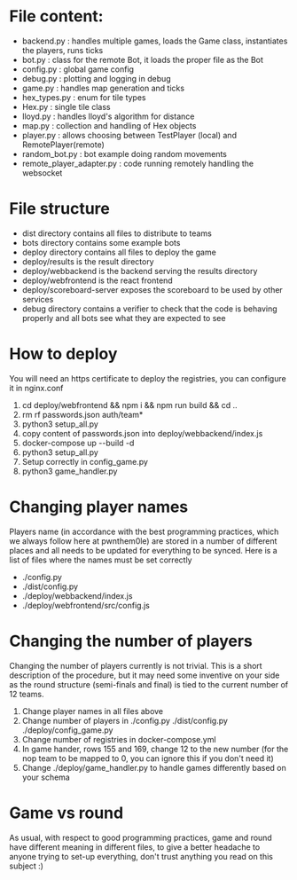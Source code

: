 # File content:

 - backend.py : handles multiple games, loads the Game class, instantiates the players, runs ticks
 - bot.py : class for the remote Bot, it loads the proper file as the Bot
 - config.py : global game config
 - debug.py : plotting and logging in debug
 - game.py : handles map generation and ticks
 - hex_types.py : enum for tile types
 - Hex.py : single tile class
 - lloyd.py : handles lloyd's algorithm for distance
 - map.py : collection and handling of Hex objects
 - player.py : allows choosing between TestPlayer (local) and RemotePlayer(remote)
 - random_bot.py : bot example doing random movements
 - remote_player_adapter.py : code running remotely handling the websocket

# File structure

 - dist directory contains all files to distribute to teams
 - bots directory contains some example bots
 - deploy directory contains all files to deploy the game
 - deploy/results is the result directory
 - deploy/webbackend is the backend serving the results directory
 - deploy/webfrontend is the react frontend
 - deploy/scoreboard-server exposes the scoreboard to be used by other services
 - debug directory contains a verifier to check that the code is behaving properly and all bots see what they are expected to see

# How to deploy

You will need an https certificate to deploy the registries, you can configure it in nginx.conf
 
   1. cd deploy/webfrontend && npm i && npm run build && cd .. 
   2. rm rf passwords.json auth/team*
   3. python3 setup_all.py
   4. copy content of passwords.json into deploy/webbackend/index.js
   5. docker-compose up --build -d
   6. python3 setup_all.py
   7. Setup correctly in config_game.py
   8. python3 game_handler.py

# Changing player names

Players name (in accordance with the best programming practices, which we always follow here at pwnthem0le) are stored in a number of different places and all needs to be updated for everything to be synced.
Here is a list of files where the names must be set correctly
 - ./config.py
 - ./dist/config.py
 - ./deploy/webbackend/index.js
 - ./deploy/webfrontend/src/config.js

# Changing the number of players

Changing the number of players currently is not trivial.
This is a short description of the procedure, but it may need some inventive on your side as the round structure (semi-finals and final) is tied to the current number of 12 teams.

 1. Change player names in all files above
 2. Change number of players in ./config.py ./dist/config.py ./deploy/config_game.py
 3. Change number of registries in docker-compose.yml
 4. In game hander, rows 155 and 169, change 12 to the new number (for the nop team to be mapped to 0, you can ignore this if you don't need it)
 5. Change ./deploy/game_handler.py to handle games differently based on your schema

# Game vs round

As usual, with respect to good programming practices, game and round have different meaning in different files, to give a better headache to anyone trying to set-up everything, don't trust anything you read on this subject :)